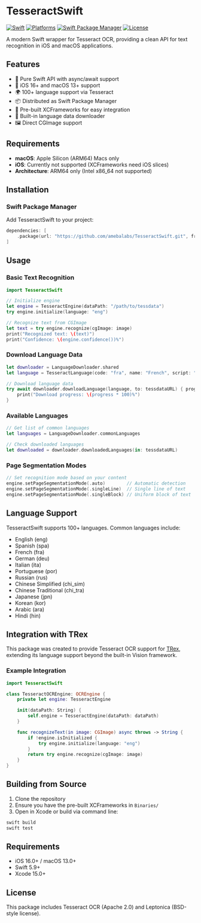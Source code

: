 # TesseractSwift

[![Swift](https://img.shields.io/badge/Swift-5.9-orange.svg)](https://swift.org)
[![Platforms](https://img.shields.io/badge/Platforms-iOS%2016%2B%20%7C%20macOS%2013%2B-blue.svg)](https://swift.org)
[![Swift Package Manager](https://img.shields.io/badge/SPM-compatible-brightgreen.svg)](https://swift.org/package-manager)
[![License](https://img.shields.io/badge/License-MIT-lightgrey.svg)](https://github.com/amebalabs/TesseractSwift/blob/main/LICENSE)

A modern Swift wrapper for Tesseract OCR, providing a clean API for text recognition in iOS and macOS applications.

## Features

- 🚀 Pure Swift API with async/await support
- 📱 iOS 16+ and macOS 13+ support
- 🌍 100+ language support via Tesseract
- 📦 Distributed as Swift Package Manager
- 🎯 Pre-built XCFrameworks for easy integration
- 💾 Built-in language data downloader
- 🖼 Direct CGImage support

## Requirements

- **macOS**: Apple Silicon (ARM64) Macs only
- **iOS**: Currently not supported (XCFrameworks need iOS slices)
- **Architecture**: ARM64 only (Intel x86_64 not supported)

## Installation

### Swift Package Manager

Add TesseractSwift to your project:

```swift
dependencies: [
    .package(url: "https://github.com/amebalabs/TesseractSwift.git", from: "1.0.0")
]
```

## Usage

### Basic Text Recognition

```swift
import TesseractSwift

// Initialize engine
let engine = TesseractEngine(dataPath: "/path/to/tessdata")
try engine.initialize(language: "eng")

// Recognize text from CGImage
let text = try engine.recognize(cgImage: image)
print("Recognized text: \(text)")
print("Confidence: \(engine.confidence())%")
```

### Download Language Data

```swift
let downloader = LanguageDownloader.shared
let language = TesseractLanguage(code: "fra", name: "French", script: "Latin", fileSize: nil)

// Download language data
try await downloader.downloadLanguage(language, to: tessdataURL) { progress in
    print("Download progress: \(progress * 100)%")
}
```

### Available Languages

```swift
// Get list of common languages
let languages = LanguageDownloader.commonLanguages

// Check downloaded languages
let downloaded = downloader.downloadedLanguages(in: tessdataURL)
```

### Page Segmentation Modes

```swift
// Set recognition mode based on your content
engine.setPageSegmentationMode(.auto)        // Automatic detection
engine.setPageSegmentationMode(.singleLine)  // Single line of text
engine.setPageSegmentationMode(.singleBlock) // Uniform block of text
```

## Language Support

TesseractSwift supports 100+ languages. Common languages include:

- English (eng)
- Spanish (spa)
- French (fra)
- German (deu)
- Italian (ita)
- Portuguese (por)
- Russian (rus)
- Chinese Simplified (chi_sim)
- Chinese Traditional (chi_tra)
- Japanese (jpn)
- Korean (kor)
- Arabic (ara)
- Hindi (hin)

## Integration with TRex

This package was created to provide Tesseract OCR support for [TRex](https://github.com/amebalabs/TRex), extending its language support beyond the built-in Vision framework.

### Example Integration

```swift
import TesseractSwift

class TesseractOCREngine: OCREngine {
    private let engine: TesseractEngine

    init(dataPath: String) {
        self.engine = TesseractEngine(dataPath: dataPath)
    }

    func recognizeText(in image: CGImage) async throws -> String {
        if !engine.isInitialized {
            try engine.initialize(language: "eng")
        }
        return try engine.recognize(cgImage: image)
    }
}
```

## Building from Source

1. Clone the repository
2. Ensure you have the pre-built XCFrameworks in `Binaries/`
3. Open in Xcode or build via command line:

```bash
swift build
swift test
```

## Requirements

- iOS 16.0+ / macOS 13.0+
- Swift 5.9+
- Xcode 15.0+

## License

This package includes Tesseract OCR (Apache 2.0) and Leptonica (BSD-style license).
